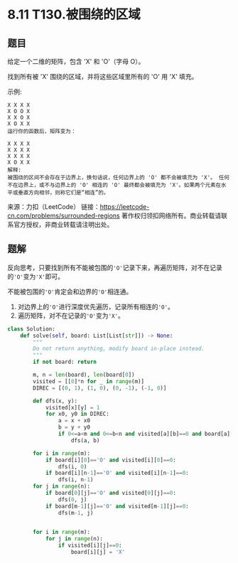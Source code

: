 # 8.11 T130.被围绕的区域

## 题目
给定一个二维的矩阵，包含 'X' 和 'O'（字母 O）。

找到所有被 'X' 围绕的区域，并将这些区域里所有的 'O' 用 'X' 填充。

示例:
```
X X X X
X O O X
X X O X
X O X X
运行你的函数后，矩阵变为：

X X X X
X X X X
X X X X
X O X X
解释:
被围绕的区间不会存在于边界上，换句话说，任何边界上的 'O' 都不会被填充为 'X'。 任何不在边界上，或不与边界上的 'O' 相连的 'O' 最终都会被填充为 'X'。如果两个元素在水平或垂直方向相邻，则称它们是“相连”的。
```
来源：力扣（LeetCode）
链接：https://leetcode-cn.com/problems/surrounded-regions
著作权归领扣网络所有。商业转载请联系官方授权，非商业转载请注明出处。


## 题解
反向思考，只要找到所有不能被包围的`'O'`记录下来，再遍历矩阵，对不在记录的`'O'`变为`'X'`即可。

不能被包围的`'O'`肯定会和边界的`'O'`相连通。
1. 对边界上的`'O'`进行深度优先遍历，记录所有相连的`'O'`。
2. 遍历矩阵，对不在记录的`'O'`变为`'X'`。

```python
class Solution:
    def solve(self, board: List[List[str]]) -> None:
        """
        Do not return anything, modify board in-place instead.
        """
        if not board: return

        m, n = len(board), len(board[0])
        visited = [[0]*n for _ in range(m)]
        DIREC = [(0, 1), (1, 0), (0, -1), (-1, 0)]

        def dfs(x, y):
            visited[x][y] = 1
            for x0, y0 in DIREC:
                a = x + x0
                b = y + y0
                if 0<=a<m and 0<=b<n and visited[a][b]==0 and board[a][b]=='O':
                    dfs(a, b)

        for i in range(m):
            if board[i][0]=='O' and visited[i][0]==0:
                dfs(i, 0)
            if board[i][n-1]=='O' and visited[i][n-1]==0:
                dfs(i, n-1)
        for j in range(n):
            if board[0][j]=='O' and visited[0][j]==0:
                dfs(0, j)
            if board[m-1][j]=='O' and visited[m-1][j]==0:
                dfs(m-1, j)
        

        for i in range(m):
            for j in range(n):
                if visited[i][j]==0:
                    board[i][j] = 'X'
```
